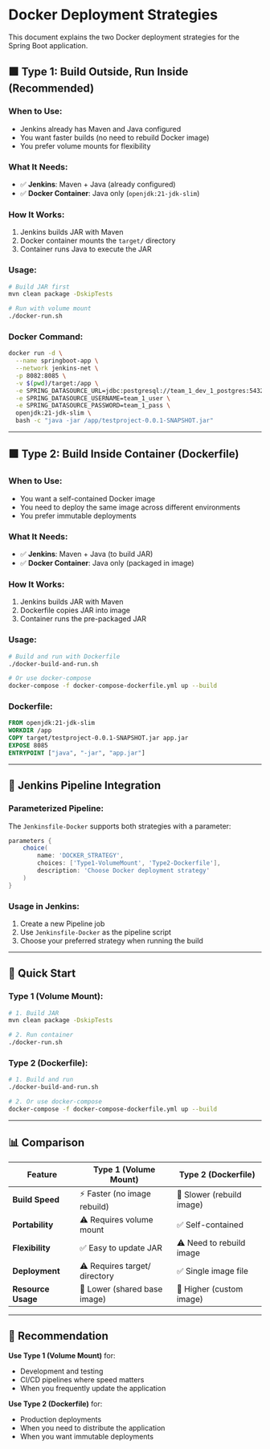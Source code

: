 # Docker Deployment Strategies

This document explains the two Docker deployment strategies for the Spring Boot application.

## 🟩 Type 1: Build Outside, Run Inside (Recommended)

### **When to Use:**
- Jenkins already has Maven and Java configured
- You want faster builds (no need to rebuild Docker image)
- You prefer volume mounts for flexibility

### **What It Needs:**
- ✅ **Jenkins**: Maven + Java (already configured)
- ✅ **Docker Container**: Java only (`openjdk:21-jdk-slim`)

### **How It Works:**
1. Jenkins builds JAR with Maven
2. Docker container mounts the `target/` directory
3. Container runs Java to execute the JAR

### **Usage:**
```bash
# Build JAR first
mvn clean package -DskipTests

# Run with volume mount
./docker-run.sh
```

### **Docker Command:**
```bash
docker run -d \
  --name springboot-app \
  --network jenkins-net \
  -p 8082:8085 \
  -v $(pwd)/target:/app \
  -e SPRING_DATASOURCE_URL=jdbc:postgresql://team_1_dev_1_postgres:5432/team_1_db \
  -e SPRING_DATASOURCE_USERNAME=team_1_user \
  -e SPRING_DATASOURCE_PASSWORD=team_1_pass \
  openjdk:21-jdk-slim \
  bash -c "java -jar /app/testproject-0.0.1-SNAPSHOT.jar"
```

---

## 🟩 Type 2: Build Inside Container (Dockerfile)

### **When to Use:**
- You want a self-contained Docker image
- You need to deploy the same image across different environments
- You prefer immutable deployments

### **What It Needs:**
- ✅ **Jenkins**: Maven + Java (to build JAR)
- ✅ **Docker Container**: Java only (packaged in image)

### **How It Works:**
1. Jenkins builds JAR with Maven
2. Dockerfile copies JAR into image
3. Container runs the pre-packaged JAR

### **Usage:**
```bash
# Build and run with Dockerfile
./docker-build-and-run.sh

# Or use docker-compose
docker-compose -f docker-compose-dockerfile.yml up --build
```

### **Dockerfile:**
```dockerfile
FROM openjdk:21-jdk-slim
WORKDIR /app
COPY target/testproject-0.0.1-SNAPSHOT.jar app.jar
EXPOSE 8085
ENTRYPOINT ["java", "-jar", "app.jar"]
```

---

## 🔄 Jenkins Pipeline Integration

### **Parameterized Pipeline:**
The `Jenkinsfile-Docker` supports both strategies with a parameter:

```groovy
parameters {
    choice(
        name: 'DOCKER_STRATEGY',
        choices: ['Type1-VolumeMount', 'Type2-Dockerfile'],
        description: 'Choose Docker deployment strategy'
    )
}
```

### **Usage in Jenkins:**
1. Create a new Pipeline job
2. Use `Jenkinsfile-Docker` as the pipeline script
3. Choose your preferred strategy when running the build

---

## 🚀 Quick Start

### **Type 1 (Volume Mount):**
```bash
# 1. Build JAR
mvn clean package -DskipTests

# 2. Run container
./docker-run.sh
```

### **Type 2 (Dockerfile):**
```bash
# 1. Build and run
./docker-build-and-run.sh

# 2. Or use docker-compose
docker-compose -f docker-compose-dockerfile.yml up --build
```

---

## 📊 Comparison

| Feature | Type 1 (Volume Mount) | Type 2 (Dockerfile) |
|---------|----------------------|---------------------|
| **Build Speed** | ⚡ Faster (no image rebuild) | 🐌 Slower (rebuild image) |
| **Portability** | ⚠️ Requires volume mount | ✅ Self-contained |
| **Flexibility** | ✅ Easy to update JAR | ⚠️ Need to rebuild image |
| **Deployment** | ⚠️ Requires target/ directory | ✅ Single image file |
| **Resource Usage** | 💚 Lower (shared base image) | 💛 Higher (custom image) |

---

## 🎯 Recommendation

**Use Type 1 (Volume Mount)** for:
- Development and testing
- CI/CD pipelines where speed matters
- When you frequently update the application

**Use Type 2 (Dockerfile)** for:
- Production deployments
- When you need to distribute the application
- When you want immutable deployments
